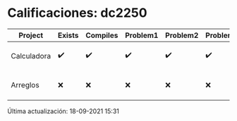 # Calificaciones: dc2250
|Project|Exists|Compiles|Problem1|Problem2|Problem3|Extra|CommitHash|CommitDate|CheckDate|Comments|DueDate|Grade|
|-|-|-|-|-|-|-|-|-|-|-|-|-|
|Calculadora|✔️|✔️|✔️|✔️|✔️|❌|e1e020f83517186b70cf01f0e772f50ecdfce1a5|17-09-2021 13:02:37|17-09-2021 13:11:45|No sale con código diferente de cero con división entre cero|17-09-2021 21:00:00|10.0|
|Arreglos|❌|❌|❌|❌|❌|❌|NA|NA|18-09-2021 15:31:22|No se encontró el archivo en PracticasComputacionI/Arreglos/Arreglos.cpp|24-09-2021 21:00:00|5.0|

Última actualización: 18-09-2021 15:31
